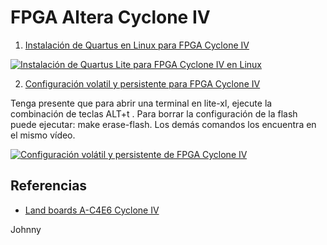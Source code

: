 # FPGA Altera Cyclone IV

1. [Instalación de Quartus en Linux para FPGA Cyclone IV](https://www.youtube.com/watch?v=2SIvtz-5iro)

[![Instalación de Quartus Lite para FPGA Cyclone IV en Linux](https://img.youtube.com/vi/2SIvtz-5iro/0.jpg)](https://www.youtube.com/watch?v=2SIvtz-5iro "Instalación de Quartus Lite para FPGA Cyclone IV en Linux")

2. [Configuración volatil y persistente para FPGA Cyclone IV](https://www.youtube.com/watch?v=QzFHMY5IMPI)

Tenga presente que para abrir una terminal en lite-xl, ejecute la combinación de teclas ALT+t .
Para borrar la configuración de la flash puede ejecutar: make erase-flash.
Los demás comandos los encuentra en el mismo vídeo.

[![Configuración volátil y persistente de FPGA Cyclone IV](https://img.youtube.com/vi/QzFHMY5IMPI/0.jpg)](https://www.youtube.com/watch?v=QzFHMY5IMPI "Configuración volátil y persistente de FPGA Cyclone IV")

## Referencias

* [Land boards A-C4E6 Cyclone IV](http://land-boards.com/blwiki/index.php?title=A-C4E6_Cyclone_IV_FPGA_EP4CE6E22C8N_Development_Board)

Johnny

